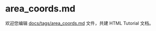 area_coords.md
===

欢迎您编辑 <a target="__blank" href="https://github.com/jaywcjlove/html-tutorial/blob/master/docs/tags/area_coords.md">docs/tags/area_coords.md</a> 文件，共建 HTML Tutorial 文档。